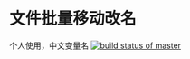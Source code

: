 # 文件批量移动改名
个人使用，中文变量名
[![build status of master](https://travis-ci.org/kxue4/batch_rename.svg?branch=master)](https://travis-ci.org/kxue4/batch_rename)
